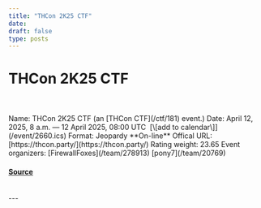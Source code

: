 ```yaml
---
title: "THCon 2K25 CTF"
date: 
draft: false
type: posts
---
```

# THCon 2K25 CTF

<br/>

<br/>
Name: THCon 2K25 CTF (an [THCon CTF](/ctf/181) event.)  
Date: April 12, 2025, 8 a.m. — 12 April 2025, 08:00 UTC  [\[add to calendar\]](/event/2660.ics)  
Format: Jeopardy  
**On-line**  
Offical URL: [https://thcon.party/](https://thcon.party/)  
Rating weight: 23.65  
Event organizers: [FirewallFoxes](/team/278913) [pony7](/team/20769)

#### [Source](https://ctftime.org/event/2660)

<br/>
---
